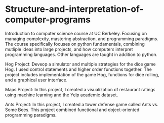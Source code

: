 # Structure-and-interpretation-of-computer-programs
Introduction to computer science course at UC Berkeley. Focusing on managing complexity, mastering abstraction, and programming paradigms. The course specifically focuses on python fundamentals, combining mutliple ideas into large projects, and how computers interpret programming languages. Other languages are taught in addition to python. 

Hog Project: Deveop a simulator and multiple strategies for the dice game Hog. I used control statements and higher order functions together. The project includes implementation of the game Hog, functions for dice rolling, and a graphical user interface. 

Maps Project: In this project, I created a visualization of restaurant ratings using machine learning and the Yelp academic dataset. 

Ants Project: In this project, I created a tower defense game called Ants vs. Some Bees. This project combined functional and object-oriented programming paradigms. 
